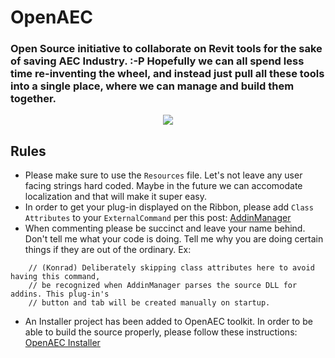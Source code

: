 # OpenAEC
### Open Source initiative to collaborate on Revit tools for the sake of saving AEC Industry. :-P Hopefully we can all spend less time re-inventing the wheel, and instead just pull all these tools into a single place, where we can manage and build them together. 

<p align="center">
<img src="https://github.com/design-technology/OpenAEC/blob/master/_Graphics/Logo/FullLogo.png" align="center"></img>
</p>

## Rules
* Please make sure to use the `Resources` file. Let's not leave any user facing strings hard coded. Maybe in the future we can accomodate localization and that will make it super easy. 
* In order to get your plug-in displayed on the Ribbon, please add `Class Attributes` to your `ExternalCommand` per this post: [AddinManager](https://github.com/design-technology/OpenAEC/wiki/Addin-Manager)
* When commenting please be succinct and leave your name behind. Don't tell me what your code is doing. Tell me why you are doing certain things if they are out of the ordinary. Ex: 
```
    // (Konrad) Deliberately skipping class attributes here to avoid having this command,
    // be recognized when AddinManager parses the source DLL for addins. This plug-in's
    // button and tab will be created manually on startup.
```
* An Installer project has been added to OpenAEC toolkit. In order to be able to build the source properly, please follow these instructions: [OpenAEC Installer](https://github.com/design-technology/OpenAEC/wiki/OpenAEC-Installer)
